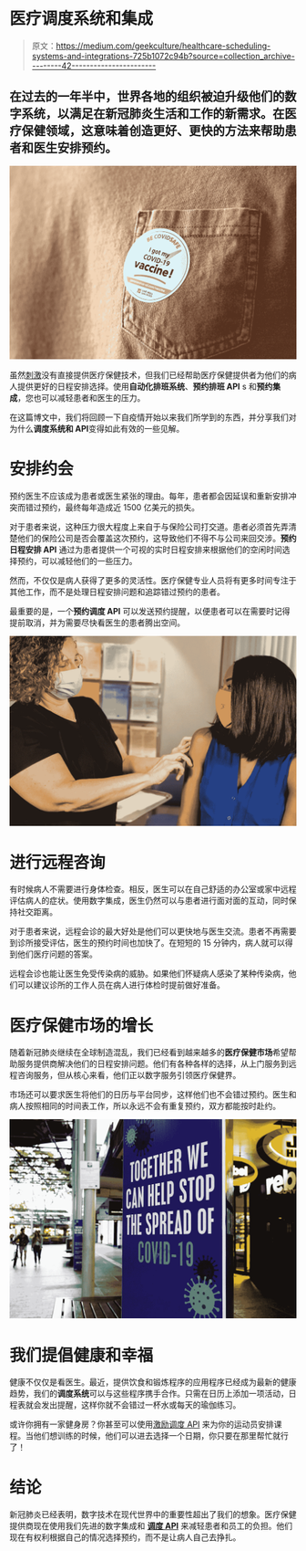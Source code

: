 # 医疗调度系统和集成

> 原文：<https://medium.com/geekculture/healthcare-scheduling-systems-and-integrations-725b1072c94b?source=collection_archive---------42----------------------->

## 在过去的一年半中，世界各地的组织被迫升级他们的数字系统，以满足在新冠肺炎生活和工作的新需求。在医疗保健领域，这意味着创造更好、更快的方法来帮助患者和医生安排预约。

![](img/0303b3b6e4605d968ebe318c8f588e27.png)

虽然[刺激](https://www.spurwing.io/)没有直接提供医疗保健技术，但我们已经帮助医疗保健提供者为他们的病人提供更好的日程安排选择。使用**自动化排班系统**、**预约排班 API** s 和**预约集成**，您也可以减轻患者和医生的压力。

在这篇博文中，我们将回顾一下自疫情开始以来我们所学到的东西，并分享我们对为什么**调度系统和 API**变得如此有效的一些见解。

# 安排约会

预约医生不应该成为患者或医生紧张的理由。每年，患者都会因延误和重新安排冲突而错过预约，最终每年造成近 1500 亿美元的损失。

对于患者来说，这种压力很大程度上来自于与保险公司打交道。患者必须首先弄清楚他们的保险公司是否会覆盖这次预约，这导致他们不得不与公司来回交涉。**预约日程安排 API** 通过为患者提供一个可视的实时日程安排来根据他们的空闲时间选择预约，可以减轻他们的一些压力。

然而，不仅仅是病人获得了更多的灵活性。医疗保健专业人员将有更多时间专注于其他工作，而不是处理日程安排问题和追踪错过预约的患者。

最重要的是，一个**预约调度 API** 可以发送预约提醒，以便患者可以在需要时记得提前取消，并为需要尽快看医生的患者腾出空间。

![](img/9a12559ec0944d683b2af0118c3cc0e9.png)

# 进行远程咨询

有时候病人不需要进行身体检查。相反，医生可以在自己舒适的办公室或家中远程评估病人的症状。使用数字集成，医生仍然可以与患者进行面对面的互动，同时保持社交距离。

对于患者来说，远程会诊的最大好处是他们可以更快地与医生交流。患者不再需要到诊所接受评估，医生的预约时间也加快了。在短短的 15 分钟内，病人就可以得到他们医疗问题的答案。

远程会诊也能让医生免受传染病的威胁。如果他们怀疑病人感染了某种传染病，他们可以建议诊所的工作人员在病人进行体检时提前做好准备。

# 医疗保健市场的增长

随着新冠肺炎继续在全球制造混乱，我们已经看到越来越多的**医疗保健市场**希望帮助服务提供商解决他们的日程安排问题。他们有各种各样的选择，从上门服务到远程咨询服务，但从核心来看，他们正以数字服务引领医疗保健界。

市场还可以要求医生将他们的日历与平台同步，这样他们也不会错过预约。医生和病人按照相同的时间表工作，所以永远不会有重复预约，双方都能按时赴约。

![](img/a07002a7e91bd3c313b411adc3af4306.png)

# 我们提倡健康和幸福

健康不仅仅是看医生。最近，提供饮食和锻炼程序的应用程序已经成为最新的健康趋势，我们的**调度系统**可以与这些程序携手合作。只需在日历上添加一项活动，日程表就会发出提醒，这样你就不会错过一杯水或每天的瑜伽练习。

或许你拥有一家健身房？你甚至可以使用[激励调度 API](https://www.spurwing.io/) 来为你的运动员安排课程。当他们想训练的时候，他们可以进去选择一个日期，你只要在那里帮忙就行了！

# 结论

新冠肺炎已经表明，数字技术在现代世界中的重要性超出了我们的想象。医疗保健提供商现在使用我们先进的数字集成和 [**调度 API**](https://www.spurwing.io/) 来减轻患者和员工的负担。他们现在有权利根据自己的情况选择预约，而不是让病人自己去挣扎。